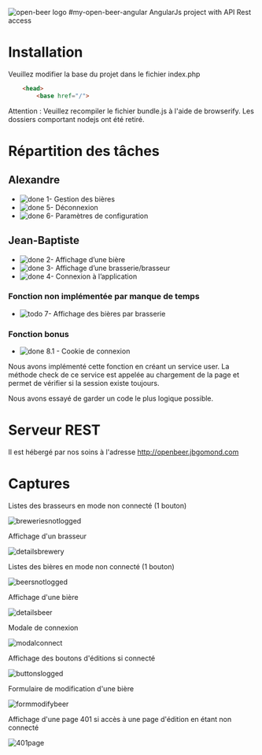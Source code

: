 ![open-beer logo](http://open-beer.kobject.net/img/logo.png "open-beer logo")
#my-open-beer-angular
AngularJs project with API Rest access

# Installation

Veuillez modifier la base du projet dans le fichier index.php

```html
    <head>
        <base href="/">
```

Attention : Veuillez recompiler le fichier bundle.js à l'aide de browserify. Les dossiers comportant nodejs ont été retiré.

# Répartition des tâches

## Alexandre
- ![done](https://cdn2.iconfinder.com/data/icons/free-basic-icon-set-2/300/11-24.png) 1- Gestion des bières
- ![done](https://cdn2.iconfinder.com/data/icons/free-basic-icon-set-2/300/11-24.png) 5- Déconnexion
- ![done](https://cdn2.iconfinder.com/data/icons/free-basic-icon-set-2/300/11-24.png) 6- Paramètres de configuration

## Jean-Baptiste
- ![done](https://cdn2.iconfinder.com/data/icons/free-basic-icon-set-2/300/11-24.png) 2- Affichage d’une bière
- ![done](https://cdn2.iconfinder.com/data/icons/free-basic-icon-set-2/300/11-24.png) 3- Affichage d’une brasserie/brasseur
- ![done](https://cdn2.iconfinder.com/data/icons/free-basic-icon-set-2/300/11-24.png) 4- Connexion à l’application

### Fonction non implémentée par manque de temps
- ![todo](https://cdn2.iconfinder.com/data/icons/free-basic-icon-set-2/300/17-24.png) 7- Affichage des bières par brasserie

### Fonction bonus
- ![done](https://cdn2.iconfinder.com/data/icons/free-basic-icon-set-2/300/11-24.png) 8.1 - Cookie de connexion

Nous avons implémenté cette fonction en créant un service user. La méthode check de ce service est appelée au chargement de la page et permet de vérifier si la session existe toujours.

Nous avons essayé de garder un code le plus logique possible.

# Serveur REST

Il est hébergé par nos soins à l'adresse http://openbeer.jbgomond.com

# Captures

Listes des brasseurs en mode non connecté (1 bouton)

![breweriesnotlogged](http://img11.hostingpics.net/pics/600539Capture1.png)

Affichage d'un brasseur

![detailsbrewery](http://img11.hostingpics.net/pics/725103Capture2.png)

Listes des bières en mode non connecté (1 bouton)

![beersnotlogged](http://img11.hostingpics.net/pics/569854Capture3.png)

Affichage d'une bière

![detailsbeer](http://img11.hostingpics.net/pics/924535Capture4.png)

Modale de connexion

![modalconnect](http://img11.hostingpics.net/pics/133589Capture5.png)

Affichage des boutons d'éditions si connecté

![buttonslogged](http://img11.hostingpics.net/pics/239096Capture6.png)

Formulaire de modification d'une bière

![formmodifybeer](http://img11.hostingpics.net/pics/295436Capture7.png)

Affichage d'une page 401 si accès à une page d'édition en étant non connecté

![401page](http://img11.hostingpics.net/pics/223855Capture.png)
